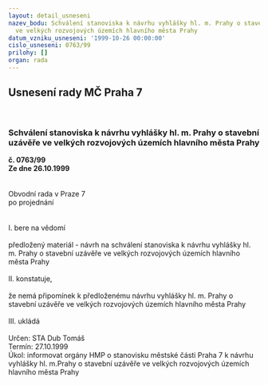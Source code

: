 ```yaml
---
layout: detail_usneseni
nazev_bodu: Schválení stanoviska k návrhu vyhlášky hl. m. Prahy o stavební uzávěře
  ve velkých rozvojových územích hlavního města Prahy
datum_vzniku_usneseni: '1999-10-26 00:00:00'
cislo_usneseni: 0763/99
prilohy: []
organ: rada
---
```

<div id="ucUsn_pList" class="usn">
	<span><h2>Usnesení rady MČ Praha 7 </h2>
<br></span><div class="standBody">
<span><h3>Schválení stanoviska k návrhu vyhlášky hl. m. Prahy o stavební uzávěře ve velkých rozvojových územích hlavního města Prahy</h3></span><div class="center">
		<strong>č. 0763/99</strong><br>
	</div>
<div class="center">
		<strong>Ze dne 26.10.1999</strong><br><br>
	</div>
<br>Obvodní rada v Praze 7<br>po projednání<br><br><br>I.	bere na vědomí<br><br> předložený materiál - návrh na schválení stanoviska k návrhu vyhlášky hl. m. Prahy o stavební uzávěře ve velkých rozvojových územích hlavního města Prahy<br><br>II.	konstatuje,<br><br>že nemá připomínek k předloženému návrhu vyhlášky hl. m. Prahy o stavební uzávěře ve velkých rozvojových územích hlavního města Prahy<br><br>III.	ukládá <br><br> Určen:	     	STA Dub Tomáš<br>Termín: 27.10.1999<br>Úkol:	informovat orgány HMP o stanovisku městské části Praha 7 k návrhu vyhlášky hl. m.Prahy o stavební uzávěře ve velkých rozvojových územích hlavního města Prahy <br>
</div>
</div>